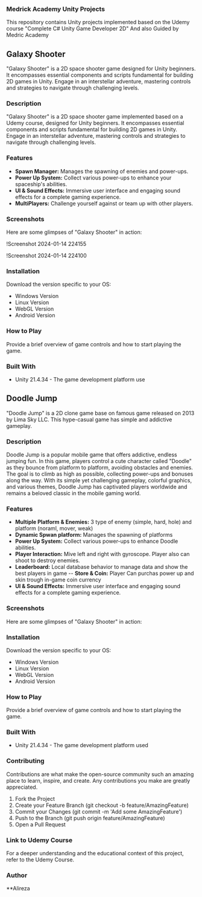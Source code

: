 ### Medrick Academy Unity Projects

This repository contains Unity projects implemented based on the Udemy course "Complete C# Unity Game Developer 2D" And also Guided by Medric Academy

## Galaxy Shooter

"Galaxy Shooter" is a 2D space shooter game designed for Unity beginners. It encompasses essential components and scripts fundamental for building 2D games in Unity. Engage in an interstellar adventure, mastering controls and strategies to navigate through challenging levels.

### Description

"Galaxy Shooter" is a 2D space shooter game implemented based on a Udemy course, designed for Unity beginners. It encompasses essential components and scripts fundamental for building 2D games in Unity. Engage in an interstellar adventure, mastering controls and strategies to navigate through challenging levels.

### Features

- **Spawn Manager:** Manages the spawning of enemies and power-ups.
- **Power Up System:** Collect various power-ups to enhance your spaceship's abilities.
- **UI & Sound Effects:** Immersive user interface and engaging sound effects for a complete gaming experience.
- **MultiPlayers:** Challenge yourself against or team up with other players.

### Screenshots

Here are some glimpses of "Galaxy Shooter" in action:

!Screenshot 2024-01-14 224155

!Screenshot 2024-01-14 224100

### Installation

Download the version specific to your OS:

- Windows Version
- Linux Version
- WebGL Version
- Android Version

### How to Play

Provide a brief overview of game controls and how to start playing the game.

### Built With

- Unity 21.4.34 - The game development platform use

## Doodle Jump
"Doodle Jump" is a 2D clone game base on famous game released on 2013 by Lima Sky LLC. This hype-casual game has simple and addictive gameplay.

### Description

Doodle Jump is a popular mobile game that offers addictive, endless jumping fun. In this game, players control a cute character called "Doodle" as they bounce from platform to platform, avoiding obstacles and enemies. The goal is to climb as high as possible, collecting power-ups and bonuses along the way. With its simple yet challenging gameplay, colorful graphics, and various themes, Doodle Jump has captivated players worldwide and remains a beloved classic in the mobile gaming world.

### Features
- **Multiple Platform & Enemies:** 3 type of enemy (simple, hard, hole) and platform (noraml, mover, weak)
- **Dynamic Spwan platform:** Manages the spawning of platforms
- **Power Up System:** Collect various power-ups to enhance Doodle abilities.
- **Player Interaction:** Mive left and right with gyroscope. Player also can shoot to destroy enemies.
- **Leaderboard:** Local database behavior to manage data and show the best players in game
-- **Store & Coin:**  Player Can purchas power up and skin trough in-game coin currency
- **UI & Sound Effects:** Immersive user interface and engaging sound effects for a complete gaming experience.
### Screenshots

Here are some glimpses of "Galaxy Shooter" in action:

### Installation

Download the version specific to your OS:

- Windows Version
- Linux Version
- WebGL Version
- Android Version

### How to Play

Provide a brief overview of game controls and how to start playing the game.

### Built With

- Unity 21.4.34 - The game development platform used

### Contributing

Contributions are what make the open-source community such an amazing place to learn, inspire, and create. Any contributions you make are greatly appreciated.

1. Fork the Project
2. Create your Feature Branch (git checkout -b feature/AmazingFeature)
3. Commit your Changes (git commit -m 'Add some AmazingFeature')
4. Push to the Branch (git push origin feature/AmazingFeature)
5. Open a Pull Request

### Link to Udemy Course

For a deeper understanding and the educational context of this project, refer to the Udemy Course.

### Author

**Alireza
